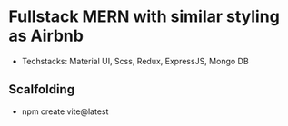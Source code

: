 # Fullstack MERN with similar styling as Airbnb

- Techstacks: Material UI, Scss, Redux, ExpressJS, Mongo DB

## Scalfolding

- npm create vite@latest
